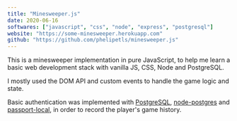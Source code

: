 ```yaml
---
title: "Minesweeper.js"
date: 2020-06-16
softwares: ["javascript", "css", "node", "express", "postgresql"]
website: "https://some-minesweeper.herokuapp.com"
github: "https://github.com/phelipetls/minesweeper.js"
---
```


This is a minesweeper implementation in pure JavaScript, to help me learn a
basic web development stack with vanilla JS, CSS, Node and PostgreSQL.

<!--more-->

I mostly used the DOM API and custom events to handle the game logic and state.

Basic authentication was implemented with
[PostgreSQL](https://postgresql.org/),
[node-postgres](https://node-postgres.com/) and
[passport-local](http://www.passportjs.org/packages/passport-local/), in order
to record the player's game history.
